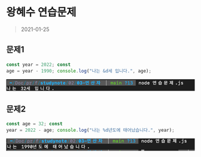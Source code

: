 # 왕혜수 연습문제    

> 2021-01-25 

## 문제1   


```javascript 
const year = 2022; const
age = year - 1990; console.log("나는 &d세 입니다.", age); 
```  

![연습문제1](연습문제1.png) 



## 문제2   


```javascript 
const age = 32; const
year = 2022 - age; console.log("나는 %d년도에 태어났습니다.", year); 
```   

![연습문제1](연습문제2.png)
